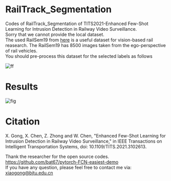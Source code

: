 # RailTrack_Segmentation
Codes of RailTrack_Segmentation of TITS2021-Enhanced Few-Shot Learning for Intrusion Detection in Railway Video Surveillance.<br>
Sorry that we cannot provide the local dataset.<br>
The used RailSem19 from [here](https://wilddash.cc/) is a useful dataset for vision-based rail reasearch. The RailSem19 has 8500 images
taken from the ego-perspective of rail vehicles.<br>
You should pre-process this dataset for the selected labels as follows<br>

![ff](https://user-images.githubusercontent.com/51082421/171320861-0c614b0d-4306-4cdc-a83f-c968ca5d1f63.jpg)

# Results
![fig](https://user-images.githubusercontent.com/51082421/171319540-848f0e2d-21d1-49aa-84a9-ad76305f719d.jpg)

# Citation
X. Gong, X. Chen, Z. Zhong and W. Chen, "Enhanced Few-Shot Learning for Intrusion Detection in Railway Video Surveillance," in IEEE Transactions on Intelligent Transportation Systems, doi: 10.1109/TITS.2021.3102613.

Thank the researcher for the open source codes. https://github.com/bat67/pytorch-FCN-easiest-demo <br>
If you have any question, please feel free to contact me via: xiaogong@bjtu.edu.cn
